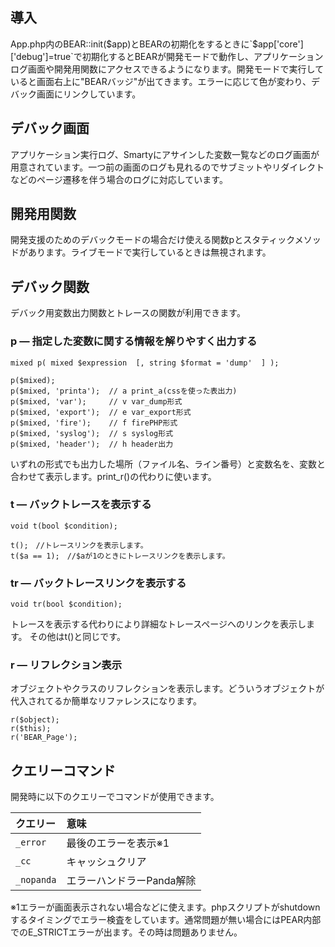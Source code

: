 ## 導入 ##

App.php内のBEAR::init($app)とBEARの初期化をするときに`$app['core']['debug']=true`で初期化するとBEARが開発モードで動作し、アプリケーションログ画面や開発用関数にアクセスできるようになります。開発モードで実行していると画面右上に"BEARバッジ"が出てきます。エラーに応じて色が変わり、デバック画面にリンクしています。

## デバック画面 ##

アプリケーション実行ログ、Smartyにアサインした変数一覧などのログ画面が用意されています。一つ前の画面のログも見れるのでサブミットやリダイレクトなどのページ遷移を伴う場合のログに対応しています。


## 開発用関数 ##
開発支援のためのデバックモードの場合だけ使える関数pとスタティックメソッドがあります。ライブモードで実行しているときは無視されます。

## デバック関数 ##

デバック用変数出力関数とトレースの関数が利用できます。

### p —  指定した変数に関する情報を解りやすく出力する ###
`mixed p( mixed $expression  [, string $format = 'dump'  ] );`
```
p($mixed);
p($mixed, 'printa');  // a print_a(cssを使った表出力)
p($mixed, 'var');     // v var_dump形式
p($mixed, 'export');  // e var_export形式
p($mixed, 'fire');    // f firePHP形式
p($mixed, 'syslog');  // s syslog形式
p($mixed, 'header');  // h header出力
```
いずれの形式でも出力した場所（ファイル名、ライン番号）と変数名を、変数と合わせて表示します。print\_r()の代わりに使います。

### t — バックトレースを表示する ###
`void t(bool $condition);`
```
t();　//トレースリンクを表示します。
t($a == 1);　//$aが1のときにトレースリンクを表示します。
```

### tr — バックトレースリンクを表示する ###

`void tr(bool $condition);`

トレースを表示する代わりにより詳細なトレースページへのリンクを表示します。
その他はt()と同じです。

### r — リフレクション表示 ###

オブジェクトやクラスのリフレクションを表示します。どういうオブジェクトが代入されてるか簡単なリファレンスになります。

```
r($object);
r($this);
r('BEAR_Page');
```

## クエリーコマンド ##

開発時に以下のクエリーでコマンドが使用できます。

| クエリー | 意味 |
|:-----|:---|
| `_error` | 最後のエラーを表示※1 |
| `_cc` | キャッシュクリア |
| `_nopanda` | エラーハンドラーPanda解除 |

※1エラーが画面表示されない場合などに使えます。phpスクリプトがshutdownするタイミングでエラー検査をしています。通常問題が無い場合にはPEAR内部でのE\_STRICTエラーが出ます。その時は問題ありません。
